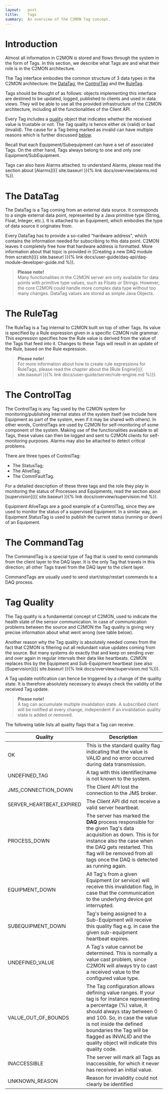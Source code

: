 ```yaml
---
layout:   post
title:    Tags
summary:  An overview of the C2MON Tag concept.
---
```


# Introduction

Almost all information in C2MON is stored and flows through the system in the form of Tags.
In this section, we describe what Tags are and what their role is in the C2MON architecture.

The Tag interface embodies the common structure of 3 data types in the C2MON architecture: the [DataTag](#the-datatag), the [ControlTag](#the-controltag) and the [RuleTag](#the-ruletag).

Tags should be thought of as follows: objects implementing this interface are destined to be updated, logged, published to clients and used in data views.
They will be able to use all the provided infrastructure of the C2MON architecture, including all the functionalities of the Client API.

Every Tag includes a [quality](#tag-quality) object that indicates whether the received value is trustable or not.
The Tag quality is hence either ok (valid) or bad (invalid).
The cause for a Tag being marked as invalid can have multiple reasons which is further discussed [below](#tag-quality).

Recall that each Equipment/Subequipment can have a set of associated Tags.
On the other hand, Tags always belong to one and only one Equipment/SubEquipment.

Tags can also have Alarms attached. to understand Alarms, please read the section about [Alarms]({{ site.baseurl }}{% link docs/overview/alarms.md %}).


# The DataTag

The DataTag is a Tag coming from an external data source.
It corresponds to a single external data point, represented by a Java primitive type (String, Float, Integer, etc.).
It is attached to an Equipment, which embodies the type of data source it originates from.

Every DataTag has to provide a so-called "hardware address", which contains the information needed for subscribing to this data point.
C2MON leaves it completely free how that hardware address is formatted.
More information about that topic is provided in [Creating a new DAQ module from scratch]({{ site.baseurl }}{% link  docs/user-guide/daq-api/daq-module-developer-guide.md %}).


> **Please note!** <br>
Many functionalities in the C2MON server are only available for data points with primitive type values, such as Floats or Strings.
However, the core C2MON could handle more complex data type without too many changes. DataTag values are stored as simple Java Objects.


# The RuleTag

The RuleTag is a Tag internal to C2MON built on top of other Tags.
Its value is specified by a Rule expression given in a specific C2MON rule grammar.
This expression specifies how the Rule value is derived from the value of the Tags that feed into it.
Changes to these Tags will result in an update of the Rule, based on the Rule expression.

> **Please note!** <br>
For more information about how to create rule expressions for RuleTags, please read the chapter about the [Rule Engine]({{ site.baseurl }}{% link docs/user-guide/server/rule-engine.md %}}).


# The ControlTag

The ControlTag is any Tag used by the C2MON system for monitoring/publishing internal states of the system itself (we include here Equipment as part of the system, even if it may be shared with others).
In other words, ControlTags are used by C2MON for self-monitoring of some component of the system. Making use of the functionalities available to all Tags, these values can then be logged and sent to C2MON clients for self-monitoring purposes.
Alarms may also be attached to detect critical problems.

There are three types of ControlTag:

* The StatusTag;
* The AliveTag;
* The CommFaultTag.

For a detailed description of these three tags and the role they play in monitoring the status of Processes and Equipments, read the section about
[supervision]({{ site.baseurl }}{% link docs/overview/supervision.md %}).

Equipment AliveTags are a good example of a ControlTag, since they are used to monitor the status of a supervised Equipment.
In a similar way, an Equipment StatusTag is used to publish the current status (running or down) of an Equipment.


# The CommandTag

The CommandTag is a special type of Tag that is used to send commands from the client layer to the DAQ layer.
It is the only Tag that travels in this direction; all other Tags travel from the DAQ layer to the client layer.

CommandTags are usually used to send start/stop/restart commands to a DAQ process.


# Tag Quality

The Tag quality is a fundamental concept of C2MON, used to indicate the health state of the sensor communication.
In case of communication problems between the source and C2MON the Tag quality is giving very precise information about what went wrong (see table below).

Another reason why the Tag quality is absolutely needed comes from the fact that C2MON is filtering out all redundant value updates coming from the source.
But many systems do exactly that and keep on sending over and over again in regular intervals their data like heartbeats.
C2MON replaces this by the Equipment and Sub-Equipment heartbeat (see also [Supervision]({{ site.baseurl }}{% link docs/overview/supervision.md %})).

A Tag update notification can hence be triggered by a change of the quality state.
It is therefore absolutely necessary to always check the validity of the received Tag update.

> **Please note!** <br>
A tag can accumulate multiple invalidation state.
A subscribed client will be notified at every change, independent if an invalidation quality state is added or removed.

The following table lists all quality flags that a Tag can receive.

| Quality |Description |
--------- | ------------
| OK | This is the standard quality flag indicating that the value is VALID and no error occurred during data transmission. |
| UNDEFINED_TAG | A tag with this identifier/name is not known to the system. |
| JMS_CONNECTION_DOWN | The Client API lost the connection to the JMS broker. |
| SERVER_HEARTBEAT_EXPIRED | The Client API did not receive a valid server heartbeat. |
| PROCESS_DOWN | The server has marked the **DAQ** process responsible for the given Tag's data acquisition as down. This is for instance also the case when the DAQ gets restarted. This flag will be removed from all tags once the DAQ is detected as running again. |
| EQUIPMENT_DOWN | All Tag's from a given Equipment (or service) will receive this invalidation flag, in case that the communication to the underlying device got interrupted. |
| SUBEQUIPMENT_DOWN | Tag's being assigned to a Sub-Equipment will receive this quality flag e.g. in case the given sub-equipment heartbeat expires. |
| UNDEFINED_VALUE | A Tag's value cannot be determined. This is normally a value cast problem, since C2MON will always try to cast a received value to the configured value type. |
| VALUE_OUT_OF_BOUNDS | The Tag configuration allows defining value ranges. If your tag is for instance representing a percentage (%) value, it should always stay between 0 and 100. So, in case the value is not inside the defined boundaries the Tag will be flagged as INVALID and the quality object will indicate this quality code. |
| INACCESSIBLE | The server will mark all Tags as inaccessible, for which it never has received an initial value. |
| UNKNOWN_REASON | Reason for invalidity could not clearly be identified |